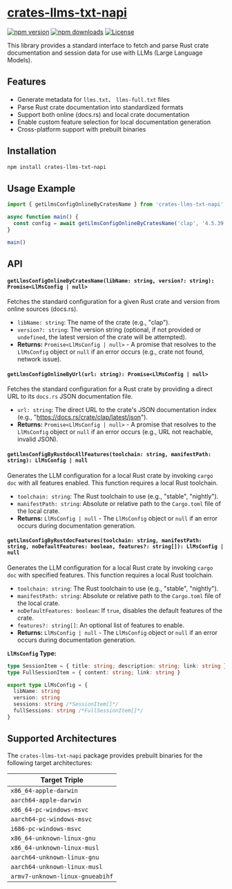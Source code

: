 # [crates-llms-txt-napi](https://www.npmjs.com/package/crates-llms-txt-napi)

[![npm version][npm-version-src]][npm-version-href]
[![npm downloads][npm-downloads-src]][npm-downloads-href]
[![License][license-src]][license-href]

This library provides a standard interface to fetch and parse Rust crate documentation and session data for use with LLMs (Large Language Models).

## **Features**

- Generate metadata for `llms.txt`、 `llms-full.txt` files
- Parse Rust crate documentation into standardized formats
- Support both online (docs.rs) and local crate documentation
- Enable custom feature selection for local documentation generation
- Cross-platform support with prebuilt binaries

## **Installation**

```bash
npm install crates-llms-txt-napi
```

## **Usage Example**

```ts
import { getLlmsConfigOnlineByCratesName } from 'crates-llms-txt-napi'

async function main() {
  const config = await getLlmsConfigOnlineByCratesName('clap', '4.5.39')
}

main()
```

## **API**

#### `getLlmsConfigOnlineByCratesName(libName: string, version?: string): Promise<LlMsConfig | null>`

Fetches the standard configuration for a given Rust crate and version from online sources (docs.rs).

- `libName: string`: The name of the crate (e.g., "clap").
- `version?: string`: The version string (optional, if not provided or `undefined`, the latest version of the crate will be attempted).
- **Returns:** `Promise<LlMsConfig | null>` - A promise that resolves to the `LlMsConfig` object or `null` if an error occurs (e.g., crate not found, network issue).

#### `getLlmsConfigOnlineByUrl(url: string): Promise<LlMsConfig | null>`

Fetches the standard configuration for a Rust crate by providing a direct URL to its `docs.rs` JSON documentation file.

- `url: string`: The direct URL to the crate's JSON documentation index (e.g., "https://docs.rs/crate/clap/latest/json").
- **Returns:** `Promise<LlMsConfig | null>` - A promise that resolves to the `LlMsConfig` object or `null` if an error occurs (e.g., URL not reachable, invalid JSON).

#### `getLlmsConfigByRustdocAllFeatures(toolchain: string, manifestPath: string): LlMsConfig | null`

Generates the LLM configuration for a local Rust crate by invoking `cargo doc` with all features enabled. This function requires a local Rust toolchain.

- `toolchain: string`: The Rust toolchain to use (e.g., "stable", "nightly").
- `manifestPath: string`: Absolute or relative path to the `Cargo.toml` file of the local crate.
- **Returns:** `LlMsConfig | null` - The `LlMsConfig` object or `null` if an error occurs during documentation generation.

#### `getLlmsConfigByRustdocFeatures(toolchain: string, manifestPath: string, noDefaultFeatures: boolean, features?: string[]): LlMsConfig | null`

Generates the LLM configuration for a local Rust crate by invoking `cargo doc` with specified features. This function requires a local Rust toolchain.

- `toolchain: string`: The Rust toolchain to use (e.g., "stable", "nightly").
- `manifestPath: string`: Absolute or relative path to the `Cargo.toml` file of the local crate.
- `noDefaultFeatures: boolean`: If `true`, disables the default features of the crate.
- `features?: string[]`: An optional list of features to enable.
- **Returns:** `LlMsConfig | null` - The `LlMsConfig` object or `null` if an error occurs during documentation generation.

**`LlMsConfig` Type:**

```typescript
type SessionItem = { title: string; description: string; link: string }
type FullSessionItem = { content: string; link: string }

export type LlMsConfig = {
  libName: string
  version: string
  sessions: string /*SessionItem[]*/
  fullSessions: string /*FullSessionItem[]*/
}
```

## Supported Architectures

The `crates-llms-txt-napi` package provides prebuilt binaries for the following target architectures:

| Target Triple                   |
| ------------------------------- |
| `x86_64-apple-darwin`           |
| `aarch64-apple-darwin`          |
| `x86_64-pc-windows-msvc`        |
| `aarch64-pc-windows-msvc`       |
| `i686-pc-windows-msvc`          |
| `x86_64-unknown-linux-gnu`      |
| `x86_64-unknown-linux-musl`     |
| `aarch64-unknown-linux-gnu`     |
| `aarch64-unknown-linux-musl`    |
| `armv7-unknown-linux-gnueabihf` |

<!-- Badges -->

[npm-version-src]: https://img.shields.io/npm/v/crates-llms-txt-napi?style=flat&colorA=080f12&colorB=1fa669
[npm-version-href]: https://npmjs.com/package/crates-llms-txt-napi
[npm-downloads-src]: https://img.shields.io/npm/dm/crates-llms-txt-napi?style=flat&colorA=080f12&colorB=1fa669
[npm-downloads-href]: https://npmjs.com/package/crates-llms-txt-napi
[license-src]: https://img.shields.io/github/license/kingsword09/crates_llms_txt.svg?style=flat&colorA=080f12&colorB=1fa669
[license-href]: https://github.com/kingsword09/crates_llms_txt/blob/main/LICENSE
